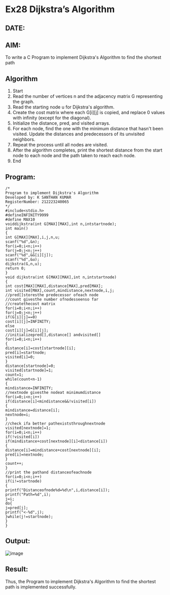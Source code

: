 # Ex28 Dijkstra’s Algorithm
## DATE:
## AIM:
To write a C Program to implement Dijkstra's Algorithm to find the shortest path

## Algorithm
1. Start
2. Read the number of vertices n and the adjacency matrix G representing the graph.
3. Read the starting node u for Dijkstra's algorithm.
4. Create the cost matrix where each G[i][j] is copied, and replace 0 values with infinity 
(except for the diagonal).
5. Initialize the distance, pred, and visited arrays.
6. For each node, find the one with the minimum distance that hasn't been visited. Update the 
distances and predecessors of its unvisited neighbors.
7. Repeat the process until all nodes are visited.
8. After the algorithm completes, print the shortest distance from the start node to each node 
and the path taken to reach each node.
9. End   

## Program:
```
/*
Program to implement Dijkstra's Algorithm 
Developed by: K SANTHAN KUMAR
RegisterNumber: 212223240065
*/
#include<stdio.h> 
#defineINFINITY9999
#define MAX10
voiddijkstra(int G[MAX][MAX],int n,intstartnode); 
int main()
{
int G[MAX][MAX],i,j,n,u; 
scanf("%d",&n); 
for(i=0;i<n;i++) 
for(j=0;j<n;j++) 
scanf("%d",&G[i][j]); 
scanf("%d",&u);
dijkstra(G,n,u); 
return 0;
}
void dijkstra(int G[MAX][MAX],int n,intstartnode)
{
int cost[MAX][MAX],distance[MAX],pred[MAX]; 
int visited[MAX],count,mindistance,nextnode,i,j;
//pred[]storesthe predecessor ofeach node
//count givesthe number ofnodesseenso far
//createthecost matrix 
for(i=0;i<n;i++) 
for(j=0;j<n;j++) 
if(G[i][j]==0) 
cost[i][j]=INFINITY; 
else
cost[i][j]=G[i][j];
//initializepred[],distance[] andvisited[] 
for(i=0;i<n;i++)
{
distance[i]=cost[startnode][i]; 
pred[i]=startnode; 
visited[i]=0;
}
distance[startnode]=0; 
visited[startnode]=1; 
count=1; 
while(count<n-1)
{
mindistance=INFINITY;
//nextnode givesthe nodeat minimumdistance 
for(i=0;i<n;i++) 
if(distance[i]<mindistance&&!visited[i])
{
mindistance=distance[i]; 
nextnode=i;
}
//check ifa better pathexiststhroughnextnode 
visited[nextnode]=1;
for(i=0;i<n;i++) 
if(!visited[i])
if(mindistance+cost[nextnode][i]<distance[i])
{
distance[i]=mindistance+cost[nextnode][i]; 
pred[i]=nextnode;
}
count++;
}
//print the pathand distanceofeachnode
for(i=0;i<n;i++) 
if(i!=startnode)
{
printf("Distanceofnode%d=%d\n",i,distance[i]); 
printf("Path=%d",i);
j=i; 
do{
j=pred[j]; 
printf("<-%d",j);
}while(j!=startnode);
}
}
```

## Output:

![image](https://github.com/user-attachments/assets/fd6fc894-742f-42fb-8d92-aead677186c0)


## Result:
Thus, the Program to implement Dijkstra's Algorithm to find the shortest path is implemented successfully.
